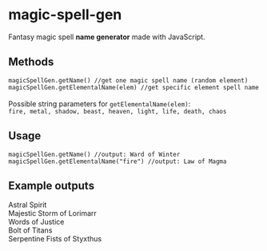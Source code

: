 # magic-spell-gen

 Fantasy magic spell <b>name generator</b> made with JavaScript.
 
   <h2>Methods</h2>
		<code>magicSpellGen.getName() //get one magic spell name (random element)</code> 
		<code>magicSpellGen.getElementalName(elem) //get specific element spell name</code>    
    <br><br>
	Possible string parameters for <code>getElementalName(elem)</code>:<br>
				<code>fire, metal, shadow, beast, heaven, light, life, death, chaos</code>
        <br>
        
<h2>Usage</h2>
        <code>magicSpellGen.getName() //output: Ward of Winter</code><br>
        <code>magicSpellGen.getElementalName("fire") //output: Law of Magma</code>
        

  <h2>Example outputs</h2>
          Astral Spirit<br>
          Majestic Storm of Lorimarr<br>
          Words of Justice<br>
          Bolt of Titans<br>
          Serpentine Fists of Styxthus
		

